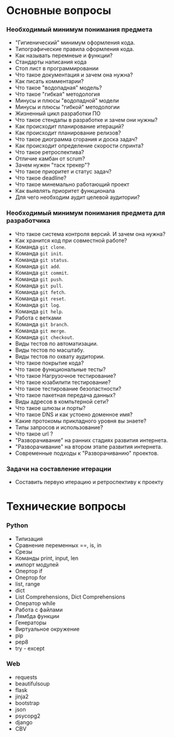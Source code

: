 # Основные вопросы

### Необходимый минимум понимания предмета

  * "Гигиенический" минимум оформления кода.
  * Типографические правила оформления кода.
  * Как называть перемнеые и функции?
  * Стандарты написания кода
  * Стоп лист в программировании
  * Что такое документация и зачем она нужна?
  * Как писать комментарии?
  * Что такое "водопадная" модель?
  * Что такое "гибкая" методология
  * Минусы и плюсы "водопадной" модели
  * Минусы и плюсы "гибкой" методологии
  * Жизненный цикл разработки ПО
  * Что такое стендапы в разработке и зачем они нужны?
  * Как происходит планирование итераций?
  * Как происходит планирование релизов?
  * Что такое диограмма сгорания и доска задач?
  * Как происходит определение скорости спринта?
  * Что такое ретроспектива?
  * Отличие камбан от scrum?
  * Зачем нужен "таск трекер"?
  * Что такое приоритет и статус задач?
  * Что такое deadline?
  * Что такое минемально работающий проект
  * Как выявлять приоритет функционала
  * Для чего необходим аудит целевой аудитории?
  
### Необходимый минимум понимания предмета для разработчика

  * Что такое система контроля версий. И зачем она нужна?
  * Как хранится код при совместной работе?
  * Команда `git clone`.
  * Команда `git init`.
  * Команда `git status`.
  * Команда `git add`.
  * Команда `git commit`.
  * Команда `git push`.
  * Команда `git pull`.
  * Команда `git fetch`.
  * Команда `git reset`.
  * Команда `git log`.
  * Команда `git help`.
  * Работа с ветками
  * Команда `git branch`.
  * Команда `git merge`.
  * Команда `git checkout`.
  * Виды тестов по автоматизации.
  * Виды тестов по масштабу.
  * Виды тестов по охвату аудитории.
  * Что такое покрытие кода?
  * Что такое функциональные тесты?
  * Что такое Нагрузочное тестирование?
  * Что такое юзабилити тестирование?
  * Что такое тестирование безопастности?
  * Что такое пакетная передача данных?
  * Виды адресов в компьтерной сети?
  * Что такое шлюзы и порты?
  * Что такое DNS и как устоено доменное имя?
  * Какие протокомы прикладного уровня вы знаете?
  * Типы запросов и использование?
  * Что такое url ?
  * "Разворачивание" на ранних стадиях развития интернета.
  * "Разворачивание" на втором этапе развития интернета.
  * Современные подходы к "Разворачиванию" проектов.
    
### Задачи на составление итерации

  * Составить первую итерацию и ретроспективу к проекту
  
  
# Технические вопросы

### Python

  * Типизация
  * Сравнение переменных ==, is, in
  * Срезы
  * Команды print, input, len
  * импорт модулей
  * Опертор if
  * Опертор for
  * list, range
  * dict
  * List Comprehensions, Dict Comprehensions
  * Оператор while
  * Работа с файлами
  * Лямбда функции
  * Генераторы
  * Виртуальное окружение
  * pip
  * pep8
  * try - except

### Web

  * requests
  * beautifulsoup
  * flask
  * jinja2
  * bootstrap
  * json
  * psycopg2
  * django
  * CBV